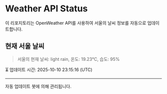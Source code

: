 
# Weather API Status

이 리포지토리는 OpenWeather API를 사용하여 서울의 날씨 정보를 자동으로 업데이트합니다.

## 현재 서울 날씨
> 서울의 현재 날씨: light rain, 온도: 19.23°C, 습도: 95%

⏳ 업데이트 시간: 2025-10-10 23:15:16 (UTC)

---
자동 업데이트 봇에 의해 관리됩니다.
